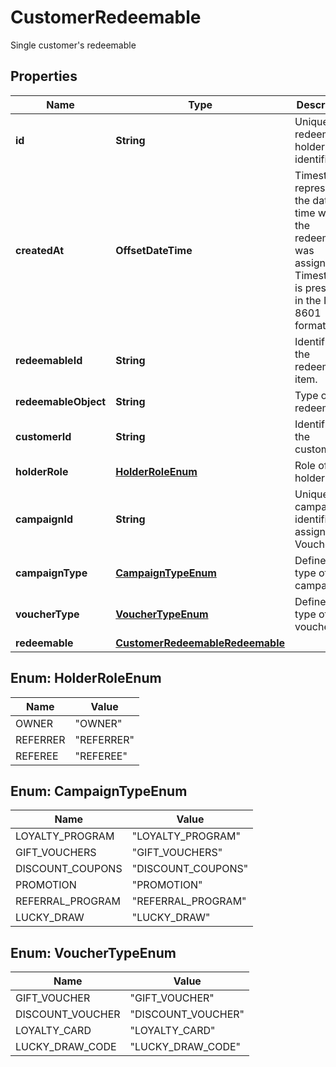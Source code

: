 

# CustomerRedeemable

Single customer's redeemable

## Properties

| Name | Type | Description | Notes |
|------------ | ------------- | ------------- | -------------|
|**id** | **String** | Unique redeemable holder identifier. |  |
|**createdAt** | **OffsetDateTime** | Timestamp representing the date and time when the redeemable was assigned. Timestamp is presented in the ISO 8601 format. |  |
|**redeemableId** | **String** | Identifier of the redeemable item. |  |
|**redeemableObject** | **String** | Type of the redeemable. |  |
|**customerId** | **String** | Identifier of the customer. |  |
|**holderRole** | [**HolderRoleEnum**](#HolderRoleEnum) | Role of the holder. |  |
|**campaignId** | **String** | Unique campaign identifier, assigned by Voucherify. |  [optional] |
|**campaignType** | [**CampaignTypeEnum**](#CampaignTypeEnum) | Defines the type of the campaign. |  [optional] |
|**voucherType** | [**VoucherTypeEnum**](#VoucherTypeEnum) | Defines the type of the voucher. |  |
|**redeemable** | [**CustomerRedeemableRedeemable**](CustomerRedeemableRedeemable.md) |  |  |



## Enum: HolderRoleEnum

| Name | Value |
|---- | -----|
| OWNER | &quot;OWNER&quot; |
| REFERRER | &quot;REFERRER&quot; |
| REFEREE | &quot;REFEREE&quot; |



## Enum: CampaignTypeEnum

| Name | Value |
|---- | -----|
| LOYALTY_PROGRAM | &quot;LOYALTY_PROGRAM&quot; |
| GIFT_VOUCHERS | &quot;GIFT_VOUCHERS&quot; |
| DISCOUNT_COUPONS | &quot;DISCOUNT_COUPONS&quot; |
| PROMOTION | &quot;PROMOTION&quot; |
| REFERRAL_PROGRAM | &quot;REFERRAL_PROGRAM&quot; |
| LUCKY_DRAW | &quot;LUCKY_DRAW&quot; |



## Enum: VoucherTypeEnum

| Name | Value |
|---- | -----|
| GIFT_VOUCHER | &quot;GIFT_VOUCHER&quot; |
| DISCOUNT_VOUCHER | &quot;DISCOUNT_VOUCHER&quot; |
| LOYALTY_CARD | &quot;LOYALTY_CARD&quot; |
| LUCKY_DRAW_CODE | &quot;LUCKY_DRAW_CODE&quot; |



